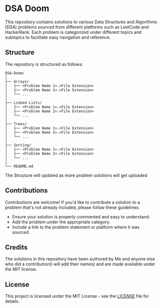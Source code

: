 # DSA Doom

This repository contains solutions to various Data Structures and Algorithms (DSA) problems sourced from different platforms such as LeetCode and HackerRank. Each problem is categorized under different topics and subtopics to facilitate easy navigation and reference.

## Structure

The repository is structured as follows: 

```
DSA-Doom/
│
├── Arrays/
│   ├── <Problem Name 1>.<File Extension>
│   ├── <Problem Name 2>.<File Extension>
│   └── ...
│
├── Linked Lists/
│   ├── <Problem Name 1>.<File Extension>
│   ├── <Problem Name 2>.<File Extension>
│   └── ...
│
├── Trees/
│   ├── <Problem Name 1>.<File Extension>
│   ├── <Problem Name 2>.<File Extension>
│   └── ...
│
├── Sorting/
│   ├── <Problem Name 1>.<File Extension>
│   ├── <Problem Name 2>.<File Extension>
│   └── ...
│
└── README.md
```
The Structure will updated as more problem solutions will get uploaded

## Contributions

Contributions are welcome! If you'd like to contribute a solution to a problem that's not already included, please follow these guidelines:
- Ensure your solution is properly commented and easy to understand.
- Add the problem under the appropriate category.
- Include a link to the problem statement or platform where it was sourced.

## Credits

The solutions in this repository have been authored by Me and anyone else who did a contribution(i will add their names) and are made available under the MIT license.

## License

This project is licensed under the MIT License - see the [LICENSE](LICENSE) file for details.
